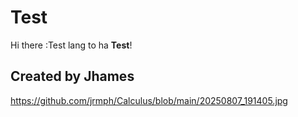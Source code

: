 # Test

Hi there :Test lang to ha **Test**!

## Created by Jhames

https://github.com/jrmph/Calculus/blob/main/20250807_191405.jpg